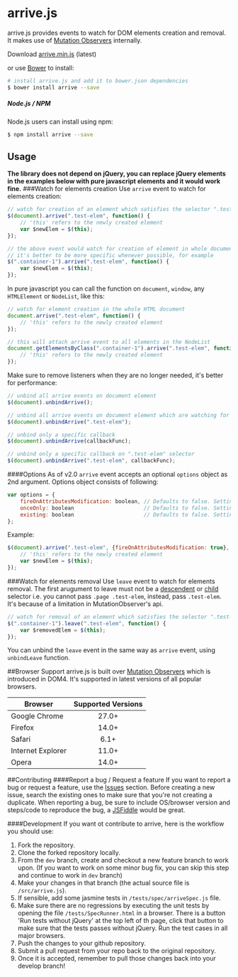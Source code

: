 # arrive.js

arrive.js provides events to watch for DOM elements creation and removal. It makes use of [Mutation Observers](https://developer.mozilla.org/en/docs/Web/API/MutationObserver) internally.

Download [arrive.min.js](https://raw.githubusercontent.com/uzairfarooq/arrive/master/minified/arrive.min.js) (latest)

or use [Bower](http://bower.io/) to install:

```bash
# install arrive.js and add it to bower.json dependencies
$ bower install arrive --save
```

##### Node.js / NPM
Node.js users can install using npm:

```bash
$ npm install arrive --save
```

## Usage
**The library does not depend on jQuery, you can replace jQuery elements in the examples below with pure javascript elements and it would work fine.**
###Watch for elements creation
Use `arrive` event to watch for elements creation:
```javascript
// watch for creation of an element which satisfies the selector ".test-elem"
$(document).arrive(".test-elem", function() {
    // 'this' refers to the newly created element
    var $newElem = $(this);
});

// the above event would watch for creation of element in whole document
// it's better to be more specific whenever possible, for example
$(".container-1").arrive(".test-elem", function() {
    var $newElem = $(this);
});
```

In pure javascript you can call the function on `document`, `window`, any `HTMLElement` or `NodeList`, like this:
```javascript
// watch for element creation in the whole HTML document
document.arrive(".test-elem", function() {
    // 'this' refers to the newly created element
});

// this will attach arrive event to all elements in the NodeList
document.getElementsByClass(".container-1").arrive(".test-elem", function() {
    // 'this' refers to the newly created element
});
```

Make sure to remove listeners when they are no longer needed, it's better for performance:
```javascript
// unbind all arrive events on document element
$(document).unbindArrive();

// unbind all arrive events on document element which are watching for ".test-elem" selector
$(document).unbindArrive(".test-elem");

// unbind only a specific callback
$(document).unbindArrive(callbackFunc);

// unbind only a specific callback on ".test-elem" selector
$(document).unbindArrive(".test-elem", callbackFunc);
```

####Options
As of v2.0 `arrive` event accepts an optional `options` object as 2nd argument. Options object consists of following:
```javascript
var options = {
    fireOnAttributesModification: boolean, // Defaults to false. Setting it to true would make arrive event fire on existing elements which start to satisfy selector after some modification in DOM attributes (an arrive event won't fire twice for a single element even if the option is true). If false, it'd only fire for newly created elements.
    onceOnly: boolean                      // Defaults to false. Setting it to true would ensure that registered callbacks fire only once. No need to unbind the event if the attribute is set to true, it'll automatically unbind after firing once.
    existing: boolean                      // Defaults to false. Setting it to true would ensure that the registered callback is fired for the elements that already exists in the DOM and match the selector. If options.onceOnly is set, the callback is only called once with the first element matching the selector.
};
```
Example:
```javascript
$(document).arrive(".test-elem", {fireOnAttributesModification: true}, function() {
    // 'this' refers to the newly created element
    var $newElem = $(this);
});
```

###Watch for elements removal
Use `leave` event to watch for elements removal.
The first arugument to leave must not be a [descendent](https://developer.mozilla.org/en-US/docs/Web/CSS/Descendant_selectors) or [child](https://developer.mozilla.org/en-US/docs/Web/CSS/Child_selectors) selector i.e. you cannot pass `.page .test-elem`, instead, pass `.test-elem`. It's because of a limitation in MutationObserver's api.

```javascript
// watch for removal of an element which satisfies the selector ".test-elem"
$(".container-1").leave(".test-elem", function() {
    var $removedElem = $(this);
});
```

You can unbind the `leave` event in the same way as `arrive` event, using `unbindLeave` function.

##Browser Support
arrive.js is built over [Mutation Observers](https://developer.mozilla.org/en/docs/Web/API/MutationObserver) which is introduced in DOM4. It's supported in latest versions of all popular browsers.

| Browser           | Supported Versions
| ------------------|:-----------------:|
| Google Chrome     | 27.0+             |
| Firefox           | 14.0+             |
| Safari            | 6.1+              |
| Internet Explorer | 11.0+             |
| Opera             | 14.0+             |

##Contributing
####Report a bug / Request a feature
If you want to report a bug or request a feature, use the [Issues](https://github.com/uzairfarooq/arrive/issues) section. Before creating a new issue, search the existing ones to make sure that you're not creating a duplicate. When reporting a bug, be sure to include OS/browser version and steps/code to reproduce the bug, a [JSFiddle](http://jsfiddle.net/) would be great.

####Development
If you want ot contribute to arrive, here is the workflow you should use:

1. Fork the repository.
2. Clone the forked repository locally.
3. From the `dev` branch, create and checkout a new feature branch to work upon. (If you want to work on some minor bug fix, you can skip this step and continue to work in `dev` branch)
4. Make your changes in that branch (the actual source file is `/src/arrive.js`).
5. If sensible, add some jasmine tests in `/tests/spec/arriveSpec.js` file.
6. Make sure there are no regressions by executing the unit tests by opening the file `/tests/SpecRunner.html` in a browser. There is a button 'Run tests without jQuery' at the top left of th page, click that button to make sure that the tests passes without jQuery. Run the test cases in all major browsers.
7. Push the changes to your github repository.
8. Submit a pull request from your repo back to the original repository.
9. Once it is accepted, remember to pull those changes back into your develop branch!


